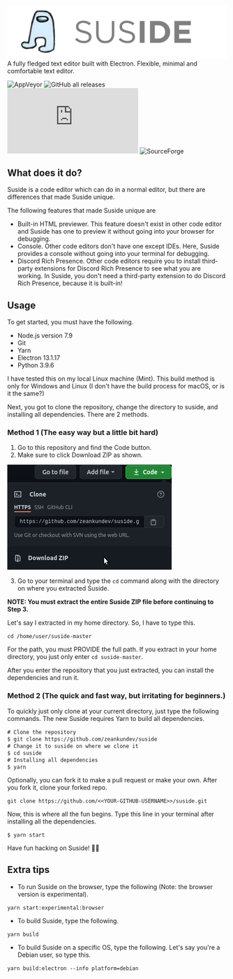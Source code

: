 <img src="logo.png" style="text-align: center;">
A fully fledged text editor built with Electron.
Flexible, minimal and comfortable text editor.
<br>

![AppVeyor](https://img.shields.io/appveyor/build/zeankundev/suside?style=for-the-badge)
![GitHub all releases](https://img.shields.io/github/downloads/zeankundev/suside/total?style=for-the-badge)
![GitHub release (latest by date and asset)](https://img.shields.io/github/downloads/zeankundev/suside/1.4.4/suside_1.4.4_amd64.deb?style=for-the-badge)
![SourceForge](https://img.shields.io/sourceforge/dm/suside?color=green&style=for-the-badge)

## What does it do? 
Suside is a code editor which can do in a normal editor, but there are
differences that made Suside unique.

The following features that made Suside unique are
* Built-in HTML previewer. This feature doesn't exist in other code editor and Suside has one to preview it without going into your browser for debugging.
* Console. Other code editors don't have one except IDEs. 
Here, Suside provides a console without going into your
terminal for debugging.
* Discord Rich Presence. Other code editors require you to install third-party extensions for Discord Rich Presence to see what you are working. In Suside, you don't need a third-party extension to do Discord Rich Presence, because it is built-in!

## Usage
To get started, you must have the following.
* Node.js version 7.9
* Git
* Yarn
* Electron 13.1.17
* Python 3.9.6

I have tested this on my local Linux machine (Mint). This build method is only for Windows and Linux (I don't have the build process for macOS, or is it the same?)

Next, you got to clone the repository, change the directory to suside, and installing all dependencies. There are 2 methods.
### Method 1 (The easy way but a little bit hard)
1. Go to this repository and find the Code button.
2. Make sure to click Download ZIP as shown.

![method](Untitled2.png)

3. Go to your terminal and type the ```cd``` command along with the directory on where you extracted Suside.

**NOTE: You must extract the entire Suside ZIP file before continuing to Step 3.**

Let's say I extracted in my home directory. So, I have to type this.
```shell
cd /home/user/suside-master
```
For the path, you must PROVIDE the full path. If you extract in your home directory, you just only enter ```cd suside-master```.

After you enter the repository that you just extracted, you can install the dependencies and run it.

### Method 2 (The quick and fast way, but irritating for beginners.)
To quickly just only clone at your current directory, just type the following commands. The new Suside requires Yarn to build all dependencies.
```shell
# Clone the repository
$ git clone https://github.com/zeankundev/suside
# Change it to suside on where we clone it
$ cd suside
# Installing all dependencies
$ yarn
```

Optionally, you can fork it to make a pull request or make your own.
After you fork it, clone your forked repo.
```shell
git clone https://github.com/<<YOUR-GITHUB-USERNAME>>/suside.git
```

Now, this is where all the fun begins. Type this line in your terminal after installing all the dependencies.
```shell
$ yarn start
```
Have fun hacking on Suside! 🥳:tada:

## Extra tips

* To run Suside on the browser, type the following (Note: the browser version is experimental).
```shell
yarn start:experimental:browser
```
* To build Suside, type the following.
```shell
yarn build
```
* To build Suside on a specific OS, type the following. Let's say you're a Debian user, so type this.
```shell
yarn build:electron --info platform=debian
```
